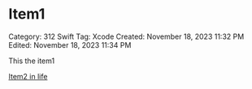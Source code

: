 # Item1

Category: 312 Swift
Tag: Xcode
Created: November 18, 2023 11:32 PM
Edited: November 18, 2023 11:34 PM

This the item1

[Item2 in life](Item2%20in%20life%20e96612597fe443b1b8d5b8e6868c748a.md)